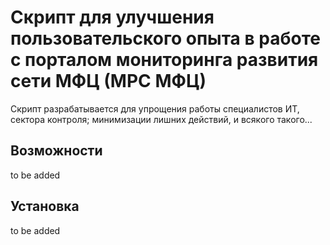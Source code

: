 # Скрипт для улучшения пользовательского опыта в работе с порталом мониторинга развития сети МФЦ (МРС МФЦ)

Скрипт разрабатывается для упрощения работы специалистов ИТ, сектора контроля; минимизации лишних действий, и всякого такого...

## Возможности

to be added

## Установка

to be added
